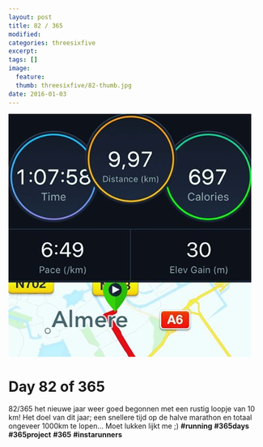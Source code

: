 ```yaml
---
layout: post
title: 82 / 365
modified:
categories: threesixfive
excerpt:
tags: []
image:
  feature: 
  thumb: threesixfive/82-thumb.jpg
date: 2016-01-03
---
```


![82](/images/threesixfive/82.jpg)

# Day 82 of 365

82/365 het nieuwe jaar weer goed begonnen met een rustig loopje van 10 km! Het doel van dit jaar; een snellere tijd op de halve marathon en totaal ongeveer 1000km te lopen... Moet lukken lijkt me ;) **\#running** **\#365days** **\#365project** **\#365** **\#instarunners**
